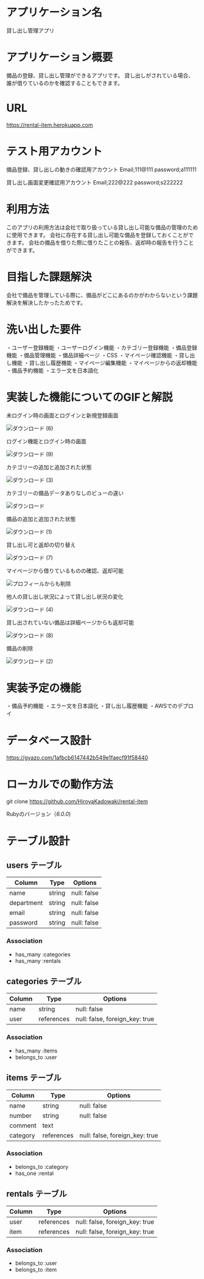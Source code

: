 # アプリケーション名

貸し出し管理アプリ

# アプリケーション概要

備品の登録、貸し出し管理ができるアプリです。
貸し出しがされている場合、誰が借りているのかを確認することもできます。

# URL

https://rental-item.herokuapp.com

# テスト用アカウント

備品登録、貸し出しの動きの確認用アカウント
Email;111@111
password;a111111

貸し出し画面変更確認用アカウント
Email;222@222
password;s222222

# 利用方法

このアプリの利用方法は会社で取り扱っている貸し出し可能な備品の管理のために使用できます。
会社に存在する貸し出し可能な備品を登録しておくことができます。
会社の備品を借りた際に借りたことの報告、返却時の報告を行うことができます。

# 目指した課題解決

会社で備品を管理している際に、備品がどこにあるのかがわからないという課題解決を解決したかったためです。

# 洗い出した要件

・ユーザー登録機能
・ユーザーログイン機能
・カテゴリー登録機能
・備品登録機能
・備品管理機能
・備品詳細ページ
・CSS
・マイページ確認機能
・貸し出し機能
・貸し出し履歴機能
・マイページ編集機能
・マイページからの返却機能
・備品予約機能
・エラー文を日本語化

# 実装した機能についてのGIFと解説

未ログイン時の画面とログインと新規登録画面


![ダウンロード (6)](https://user-images.githubusercontent.com/71200627/105972575-1878d180-60cf-11eb-9483-3391433d4ad5.gif)


ログイン機能とログイン時の画面


![ダウンロード (9)](https://user-images.githubusercontent.com/71200627/105973369-00ee1880-60d0-11eb-8d0b-d6bebc0fe43a.gif)

カテゴリーの追加と追加された状態


![ダウンロード (3)](https://user-images.githubusercontent.com/71200627/105971803-46a9e180-60ce-11eb-9317-ced5de9c7b5d.gif)

カテゴリーの備品データありなしのビューの違い


![ダウンロード](https://user-images.githubusercontent.com/71200627/105973782-7e198d80-60d0-11eb-9cd0-ed170692ca6e.gif)


備品の追加と追加された状態


![ダウンロード (1)](https://user-images.githubusercontent.com/71200627/105971342-c1263180-60cd-11eb-9db5-93be1790f30d.gif)


貸し出し可と返却の切り替え


![ダウンロード (7)](https://user-images.githubusercontent.com/71200627/105972881-70afd380-60cf-11eb-8259-baf73db582ac.gif)


マイページから借りているものの確認、返却可能


![プロフィールからも削除](https://user-images.githubusercontent.com/71200627/105972426-f41cf500-60ce-11eb-8117-3fe0583c1d6e.gif)

他人の貸し出し状況によって貸し出し状況の変化


![ダウンロード (4)](https://user-images.githubusercontent.com/71200627/105972066-9688a880-60ce-11eb-980d-77611d89e8fd.gif)


貸し出されていない備品は詳細ページからも返却可能


![ダウンロード (8)](https://user-images.githubusercontent.com/71200627/105973103-ae146100-60cf-11eb-82fe-586305acf278.gif)



備品の削除


![ダウンロード (2)](https://user-images.githubusercontent.com/71200627/105971636-16624300-60ce-11eb-99d2-9a592a50999f.gif)


# 実装予定の機能

・備品予約機能
・エラー文を日本語化
・貸し出し履歴機能
・AWSでのデプロイ

# データベース設計

https://gyazo.com/1afbcb6147442b549e1faecf91f58440

# ローカルでの動作方法

git clone https://github.com/HiroyaKadowaki/rental-item

Rubyのバージョン（_6.0.0_)

# テーブル設計

## users テーブル

| Column     | Type   | Options     |
| ---------- | ------ | ----------- |
| name       | string | null: false |
| department | string | null: false |
| email      | string | null: false |
| password   | string | null: false |

### Association

- has_many :categories
- has_many :rentals

## categories テーブル

| Column  | Type       | Options                        |
| ------- | ---------- | ------------------------------ |
| name    | string     | null: false                    |
| user    | references | null: false, foreign_key: true |

### Association

- has_many :items
- belongs_to :user

## items テーブル

| Column      | Type       | Options                        |
| ----------- | ---------- | ------------------------------ |
| name        | string     | null: false                    |
| number      | string     | null: false                    |
| comment     | text       |                                |
| category    | references | null: false, foreign_key: true |

### Association

- belongs_to :category
- has_one :rental

## rentals テーブル

| Column     | Type       | Options                        |
| ---------- | ---------- | ------------------------------ |
| user       | references | null: false, foreign_key: true |
| item       | references | null: false, foreign_key: true |

### Association

- belongs_to :user
- belongs_to :item
